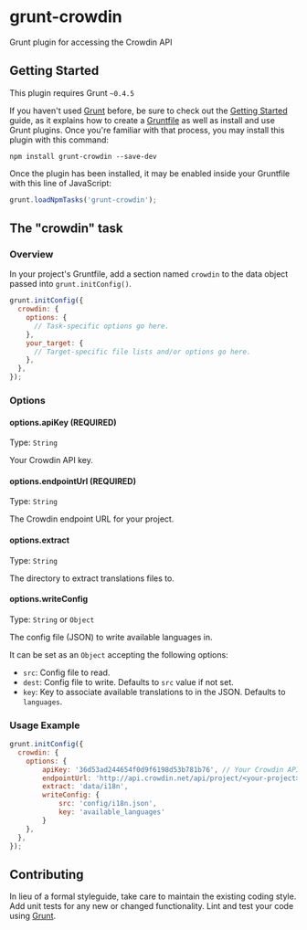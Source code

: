 grunt-crowdin
=============

Grunt plugin for accessing the Crowdin API

## Getting Started
This plugin requires Grunt `~0.4.5`

If you haven't used [Grunt](http://gruntjs.com/) before, be sure to check out the [Getting Started](http://gruntjs.com/getting-started) guide, as it explains how to create a [Gruntfile](http://gruntjs.com/sample-gruntfile) as well as install and use Grunt plugins. Once you're familiar with that process, you may install this plugin with this command:

```shell
npm install grunt-crowdin --save-dev
```

Once the plugin has been installed, it may be enabled inside your Gruntfile with this line of JavaScript:

```js
grunt.loadNpmTasks('grunt-crowdin');
```

## The "crowdin" task

### Overview
In your project's Gruntfile, add a section named `crowdin` to the data object passed into `grunt.initConfig()`.

```js
grunt.initConfig({
  crowdin: {
    options: {
      // Task-specific options go here.
    },
    your_target: {
      // Target-specific file lists and/or options go here.
    },
  },
});
```

### Options

#### options.apiKey (REQUIRED)
Type: `String`

Your Crowdin API key.

#### options.endpointUrl (REQUIRED)
Type: `String`

The Crowdin endpoint URL for your project.

#### options.extract
Type: `String`

The directory to extract translations files to.

#### options.writeConfig
Type: `String` or `Object`

The config file (JSON) to write available languages in.

It can be set as an `Object` accepting the following options:
- `src`: Config file to read.
- `dest`: Config file to write. Defaults to `src` value if not set.
- `key`: Key to associate available translations to in the JSON. Defaults to `languages`.

### Usage Example

```js
grunt.initConfig({
  crowdin: {
    options: {
        apiKey: '36d53ad244654f0d9f6198d53b781b76', // Your Crowdin API key - must be set
        endpointUrl: 'http://api.crowdin.net/api/project/<your-project>', // Your Crowdin project endpoint URL - must be set
        extract: 'data/i18n',
        writeConfig: {
            src: 'config/i18n.json',
            key: 'available_languages'
        }
    },
  },
});
```

## Contributing
In lieu of a formal styleguide, take care to maintain the existing coding style. Add unit tests for any new or changed functionality. Lint and test your code using [Grunt](http://gruntjs.com/).
